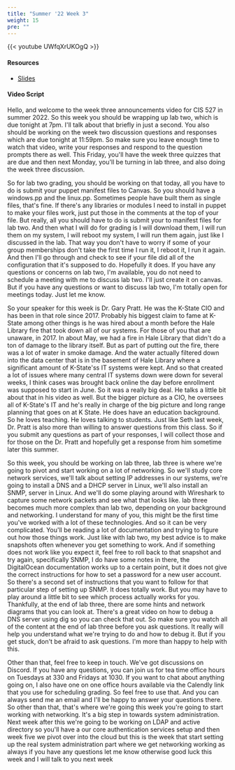 ```yaml
---
title: "Summer '22 Week 3"
weight: 15
pre: ""
---
```


{{< youtube UWfqXrUKOgQ >}}

#### Resources

* <a href="slides" target="_blank">Slides</a>

#### Video Script

Hello, and welcome to the week three announcements video for CIS 527 in summer 2022. So this week you should be wrapping up lab two, which is due tonight at 7pm. I'll talk about that briefly in just a second. You also should be working on the week two discussion questions and responses which are due tonight at 11:59pm. So make sure you leave enough time to watch that video, write your responses and respond to the question prompts there as well. This Friday, you'll have the week three quizzes that are due and then next Monday, you'll be turning in lab three, and also doing the week three discussion. 

So for lab two grading, you should be working on that today, all you have to do is submit your puppet manifest files to Canvas. So you should have a windows.pp and the linux.pp. Sometimes people have built them as single files, that's fine. If there's any libraries or modules I need to install in puppet to make your files work, just put those in the comments at the top of your file. But really, all you should have to do is submit your to manifest files for lab two. And then what I will do for grading is I will download them, I will run them on my system, I will reboot my system, I will run them again, just like I discussed in the lab. That way you don't have to worry if some of your group memberships don't take the first time I run it, I reboot it, I run it again. And then I'll go through and check to see if your file did all of the configuration that it's supposed to do. Hopefully it does. If you have any questions or concerns on lab two, I'm available, you do not need to schedule a meeting with me to discuss lab two. I'll just create it on canvas. But if you have any questions or want to discuss lab two, I'm totally open for meetings today. Just let me know. 

So your speaker for this week is Dr. Gary Pratt. He was the K-State CIO and has been in that role since 2017. Probably his biggest claim to fame at K-State among other things is he was hired about a month before the Hale Library fire that took down all of our systems. For those of you that are unaware, in 2017. In about May, we had a fire in Hale Library that didn't do a ton of damage to the library itself. But as part of putting out the fire, there was a lot of water in smoke damage. And the water actually filtered down into the data center that is in the basement of Hale Library where a significant amount of K-State'ss IT systems were kept. And so that created a lot of issues where many central IT systems down were down for several weeks, I think cases was brought back online the day before enrollment was supposed to start in June. So it was a really big deal. He talks a little bit about that in his video as well. But the bigger picture as a CIO, he oversees all of K-State's IT and he's really in charge of the big picture and long range planning that goes on at K State. He does have an education background. So he loves teaching. He loves talking to students. Just like Seth last week, Dr. Pratt is also more than willing to answer questions from this class. So if you submit any questions as part of your responses, I will collect those and for those on the Dr. Pratt and hopefully get a response from him sometime later this summer. 

So this week, you should be working on lab three, lab three is where we're going to pivot and start working on a lot of networking. So we'll study core network services, we'll talk about setting IP addresses in our systems, we're going to install a DNS and a DHCP server in Linux, we'll also install an SNMP, server in Linux. And we'll do some playing around with Wireshark to capture some network packets and see what that looks like. lab three becomes much more complex than lab two, depending on your background and networking. I understand for many of you, this might be the first time you've worked with a lot of these technologies. And so it can be very complicated. You'll be reading a lot of documentation and trying to figure out how those things work. Just like with lab two, my best advice is to make snapshots often whenever you get something to work. And if something does not work like you expect it, feel free to roll back to that snapshot and try again, specifically SNMP, I do have some notes in there, the DigitalOcean documentation works up to a certain point, but it does not give the correct instructions for how to set a password for a new user account. So there's a second set of instructions that you want to follow for that particular step of setting up SNMP. It does totally work. But you may have to play around a little bit to see which process actually works for you. Thankfully, at the end of lab three, there are some hints and network diagrams that you can look at. There's a great video on how to debug a DNS server using dig so you can check that out. So make sure you watch all of the content at the end of lab three before you ask questions. It really will help you understand what we're trying to do and how to debug it. But if you get stuck, don't be afraid to ask questions. I'm more than happy to help with this. 

Other than that, feel free to keep in touch. We've got discussions on Discord. If you have any questions, you can join us for tea time office hours on Tuesdays at 330 and Fridays at 1030. If you want to chat about anything going on, I also have one on one office hours available via the Calendly link that you use for scheduling grading. So feel free to use that. And you can always send me an email and I'll be happy to answer your questions there. So other than that, that's where we're going this week you're going to start working with networking. It's a big step in towards system administration. Next week after this we're going to be working on LDAP and active directory so you'll have a our core authentication services setup and then week five we pivot over into the cloud but this is the week that start setting up the real system administration part where we get networking working as always if you have any questions let me know otherwise good luck this week and I will talk to you next week 

